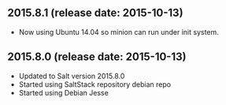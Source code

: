 ## 2015.8.1 (release date: 2015-10-13)
 * Now using Ubuntu 14.04 so minion can run under init system.

## 2015.8.0 (release date: 2015-10-13)
 * Updated to Salt version 2015.8.0
 * Started using SaltStack repository debian repo
 * Started using Debian Jesse
